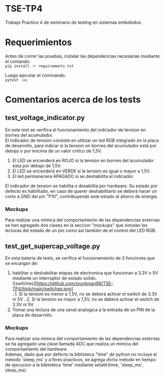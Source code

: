 # TSE-TP4
Trabajo Practico 4 de seminario de testing en sistemas embebidos.  

# Requerimientos  
Antes de correr las pruebas, instalar las dependencias necesarias mediante el comando:  
`pip install -r requirements.txt` 

Luego ejecutar el commando:  
`pytest -vv`  

# Comentarios acerca de los tests  
## test_voltage_indicator.py  
En este test se verifica el funcionamiento del indicador de tension en bornes del acumulador.  
El indicador de tension consiste en utilizar un led RGB integrado en la placa de desarrollo, para indicar si la tension en bornes del acumulador está por debajo o por encima de un valor critico de 1,5V.  
1.  El LED se encenderá en ROJO si la tension en bornes del acumulador esta por debajo de 1,5V.  
2.  El LED se encenderá en VERDE si la tension es igual o mayor a 1,5V.  
3.  El led permanecera APAGADO si se deshabilita el indicador.  

El indicador de tension se habilita o desabilita por hardware. Su estado por defecto es habilitado, en caso de querer deshabilitarlo se deberá hacer un corto a GND del pin "P10", contribuyendo este estado al ahorro de energía.  
### Mockups 
Para realizar una mimica del comportamiento de las dependencias externas se han agregado dos clases en la seccion "mockups" que simulan las lecturas del estado de un pin como así tambien de el control del LED RGB.  

## test_get_supercap_voltage.py
En esta bateria de tests, se verifica el funcionamiento de 3 funciones que se encargan de:
1.  habilitar o deshabilitar etapas de electronica que funcionan a 3.3V o 5V mediante un interruptor de estado solido.  
![switches][https://github.com/snorkman88/TSE-TP4/blob/main/switches.png]  
..1. Si la tension es menor a 1,5V, no se deberá activar el switch de 3.3V ni 5V
..2. Si la tension es mayor a 1,5V, no se deberá activar el switch de 3.3V ni 5V
2. Tomar una lectura de una senal analogica a la entrada de un PIN de la placa de desarrollo.  

### Mockups
Para realizar una mimica del comportamiento de las dependencias externas se ha agregado una clase llamada ADC que realiza un mimica del comportamiento del hardware.  
Ademas, dado que por defecto la biblioteca "time" de python no incluye el metodo 'sleep_ms' y a fines practicos, se agrega dicho metodo en tiempo de ejecucion a la biblioteca 'time' mediante setattr(time, 'sleep_ms', sleep_ms).
